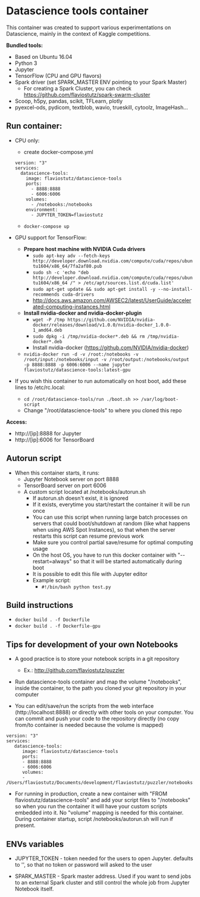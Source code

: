 # Datascience tools container

This container was created to support various experimentations on Datascience, mainly in the context of Kaggle competitions.

**Bundled tools:**

- Based on Ubuntu 16.04
- Python 3
- Jupyter
- TensorFlow (CPU and GPU flavors)
- Spark driver (set SPARK_MASTER ENV pointing to your Spark Master)
  - For creating a Spark Cluster, you can check https://github.com/flaviostutz/spark-swarm-cluster
- Scoop, h5py, pandas, scikit, TFLearn, plotly
- pyexcel-ods, pydicom, textblob, wavio, trueskill, cytoolz, ImageHash...

## Run container:

   - CPU only:

      * create docker-compose.yml

      ```
      version: "3"
      services:
        datascience-tools:
          image: flaviostutz/datascience-tools
          ports:
            - 8888:8888
            - 6006:6006
          volumes:
            - /notebooks:/notebooks
          environment:
            - JUPYTER_TOKEN=flaviostutz
      ```
      * `docker-compose up`

   - GPU support for TensorFlow:
      - **Prepare host machine with NVIDIA Cuda drivers**
         - `sudo apt-key adv --fetch-keys http://developer.download.nvidia.com/compute/cuda/repos/ubuntu1604/x86_64/7fa2af80.pub`
         - `sudo sh -c 'echo "deb http://developer.download.nvidia.com/compute/cuda/repos/ubuntu1604/x86_64 /" > /etc/apt/sources.list.d/cuda.list'`
         - `sudo apt-get update && sudo apt-get install -y --no-install-recommends cuda-drivers`
         - http://docs.aws.amazon.com/AWSEC2/latest/UserGuide/accelerated-computing-instances.html
      - **Install nvidia-docker and nvidia-docker-plugin**
         - `wget -P /tmp https://github.com/NVIDIA/nvidia-docker/releases/download/v1.0.0/nvidia-docker_1.0.0-1_amd64.deb`
         - `sudo dpkg -i /tmp/nvidia-docker*.deb && rm /tmp/nvidia-docker*.deb`
         - Install nvidia-docker (https://github.com/NVIDIA/nvidia-docker)
      - `nvidia-docker run -d -v /root:/notebooks -v /root/input:/notebooks/input -v /root/output:/notebooks/output -p 8888:8888 -p 6006:6006 --name jupyter flaviostutz/datascience-tools:latest-gpu`
   - If you wish this container to run automatically on host boot, add these lines to /etc/rc.local:
      - `cd /root/datascience-tools/run
         ./boot.sh >> /var/log/boot-script`
      - Change "/root/datascience-tools" to where you cloned this repo

**Access:**

- http://[ip]:8888 for Jupyter
- http://[ip]:6006 for TensorBoard

## Autorun script

   - When this container starts, it runs:
      - Jupyter Notebook server on port 8888
      - TensorBoard server on port 6006
      - A custom script located at /notebooks/autorun.sh
         - If autorun.sh doesn't exist, it is ignored 
         - If it exists, everytime you start/restart the container it will be run once
         - You can use this script when running large batch processes on servers that could boot/shutdown at random (like what happens when using AWS Spot Instances), so that when the server restarts this script can resume previous work
         - Make sure you control partial save/resume for optimal computing usage
         - On the host OS, you have to run this docker container with "--restart=always" so that it will be started automatically during boot
         - It is possible to edit this file with Jupyter editor
         - Example script:
            - `#!/bin/bash
               python test.py`

## Build instructions

- `docker build . -f Dockerfile`
- `docker build . -f Dockerfile-gpu`

## Tips for development of your own Notebooks

- A good practice is to store your notebook scripts in a git repository
  - Ex.: http://github.com/flaviostutz/puzzler

- Run datascience-tools container and map the volume "/notebooks", inside the container, to the path you cloned your git repository in your computer

- You can edit/save/run the scripts from the web interface (http://localhost:8888) or directly with other tools on your computer. You can commit and push your code to the  repository directly (no copy from/to container is needed because the volume is mapped)
```
version: "3"
services:
   datascience-tools:
      image: flaviostutz/datascience-tools
      ports:
      - 8888:8888
      - 6006:6006
      volumes:
      - /Users/flaviostutz/Documents/development/flaviostutz/puzzler/notebooks:/notebooks
```

- For running in production, create a new container with "FROM flaviostutz/datascience-tools" and add your script files to "/notebooks" so when you run the container it will have your custom scripts embedded into it. No "volume" mapping is needed for this container. During container startup, script /notebooks/autorun.sh will run if present.

## ENVs variables

- JUPYTER_TOKEN - token needed for the users to open Jupyter. defaults to '', so that no token or password will asked to the user

- SPARK_MASTER - Spark master address. Used if you want to send jobs to an external Spark cluster and still control the whole job from Jupyter Notebook itself.
